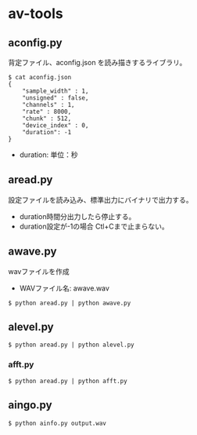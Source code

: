 # av-tools

## aconfig.py

背定ファイル、aconfig.json を読み描きするライブラリ。

```
$ cat aconfig.json 
{
    "sample_width" : 1,
    "unsigned" : false,
    "channels" : 1,
    "rate" : 8000,
    "chunk" : 512,
    "device_index" : 0,
    "duration": -1
}
```
- duration: 単位：秒

## aread.py

設定ファイルを読み込み、標準出力にバイナリで出力する。

- duration時間分出力したら停止する。
- duration設定が-1の場合 Ctl+Cまで止まらない。


## awave.py

wavファイルを作成

-  WAVファイル名: awave.wav
```
$ python aread.py | python awave.py
```

## alevel.py

```
$ python aread.py | python alevel.py
```

### afft.py

```
$ python aread.py | python afft.py
```

## aingo.py

```
$ python ainfo.py output.wav
```
